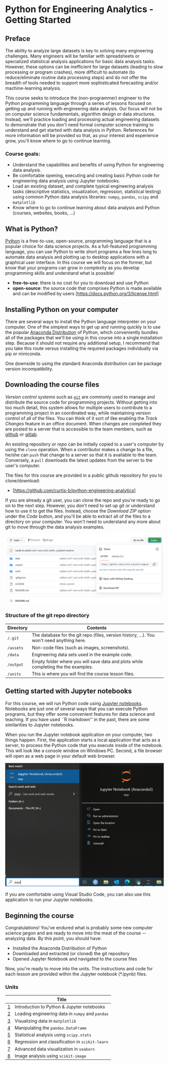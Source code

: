 # Python for Engineering Analytics - Getting Started

## Preface

The ability to analyze large datasets is key to solving many engineering challenges. Many engineers will be familiar with spreadsheets or specialized statistical analysis applications for basic data analysis tasks. However, these options can be inefficient for large datasets (leading to slow processing or program crashes), more difficult to automate (to reduce/eliminate routine data processing steps) and do not offer the breadth of tools needed to support more sophisticated forecasting and/or machine-learning analysis.

This course seeks to introduce the (non-programmer) engineer to the Python programming language through a series of lessons focused on getting up and running with engineering data analysis. Our focus will not be on computer science fundamentals, algorithm design or data structures. Instead, we'll practice loading and processing actual engineering datasets to demonstrate that you don't need formal computer science training to understand and get started with data analysis in Python. References for more information will be provided so that, as your interest and experience grow, you'll know where to go to continue learning. 

### Course goals:

- Understand the capabilities and benefits of using Python for engineering data analysis.
- Be comfortable opening, executing and creating basic Python code for engineering data analysis using Jupyter notebooks.
- Load an existing dataset, and complete typical engineering analysis tasks (descriptive statistics, visualization, regression, statistical testing) using common Python data analysis libraries: `numpy`, `pandas`, `scipy` and `matplotlib`
- Know where to go to continue learning about data analysis and Python (courses, websites, books, ...)

## What is Python?

[Python](https://www.python.org/) is a free-to-use, open-source, programming language that is a popular choice for data science projects. As a full-featured programming language, you can use Python to write short programs a few lines long to automate data analysis and plotting up to desktop applications with a graphical user interface. In this course we will focus on the former, but know that your programs can grow in complexity as you develop programming skills and understand what is possible!

- **free-to-use**: there is no cost for you to download and use Python
- **open-source**: the source code that comprises Python is made available and can be modified by users [https://docs.python.org/3/license.html]

## Installing Python on your computer

There are several ways to install the Python language interpreter on your computer. One of the simplest ways to get up and running quickly is to use the popular [Anaconda Distribution](https://www.anaconda.com/products/distribution) of Python, which conveniently bundles all of the packages that we'll be using in this course into a single installation step. Because it should not require any additional setup, I recommend that you take this route versus installing the required packages individually via pip or miniconda.

One downside to using the standard Anaconda distribution can be package version incompatibility. 

## Downloading the course files

*Version control systems* such as [`git`](https://git-scm.com/) are commonly used to manage and distribute the source code for programming projects. Without getting into too much detail, this system allows for multiple users to contribute to a programming project in an coordinated way, while maintaining version control of all of the files. You can think of it sort of like enabling the *Track Changes* feature in an office document. When changes are completed they are posted to a server that is accessible to the team members, such as [github](https://github.com/) or [gitlab](https://gitlab.com/).

An existing repository or *repo* can be initially copied to a user's computer by using the `clone` operation. When a contributor makes a change to a file, he/she can `push` that change to a server so that it is available to the team. Conversely, a `pull` downloads the latest updates from the server to the user's computer.

The files for this course are provided in a public github repository for you to clone/download:

- [https://github.com/curtis-b/python-engineering-analytics]

If you are already a git user, you can clone the repo and you're ready to go on to the next step. However, you don't need to set up git or understand how to use it to get the files. Instead, choose the *Download ZIP* option under the *Code* button, and you'll be able to extract all of the files to a directory on your computer. You won't need to understand any more about git to move through the data analysis examples.

![Screenshot of github code download link](assets/github_download.png)

### Structure of the git repo directory

| Directory | Contents |
|-----------|----------|
| `/.git` | The database for the git repo (files, version history, ...). You won't need anything here. |
| `/assets` | Non-code files (such as images, screenshots). |
| `/data`  | Engineering data sets used in the example code. |
| `/output` | Empty folder where you will save data and plots while completing the the examples. |
| `/units` | This is where you will find the course lesson files. |

## Getting started with Jupyter notebooks

For this course, we will run Python code using [Jupyter notebooks](https://jupyter.org/). Notebooks are just one of several ways that you can execute Python programs, but they offer some convenient features for data science and teaching. If you have used ``R markdown'' in the past, there are some similarities to Jupyter notebooks.

When you run the Jupyter notebook application on your computer, two things happen. First, the application starts a local application that acts as a server, to process the Python code that you execute inside of the notebook. This will look like a console window on Windows PC. Second, a file browser will open as a web page in your default web browser.

![Screenshot showing Jupyter Notebook app in Windows 10](assets/jupyter_open.png)

If you are comfortable using Visual Studio Code, you can also use this application to run your Jupyter notebooks. 

## Beginning the course

Congratulations! You've endured what is probably some new computer science jargon and are ready to move into the meat of the course -- analyzing data. By this point, you should have:

- Installed the Anaconda Distribution of Python
- Downloaded and extracted (or cloned) the git repository
- Opened Jupyter Notebook and navigated to the course files

Now, you're ready to move into the units. The instructions and code for each lesson are provided within the Jupyter notebook (*.ipynb) files.

### Units

|   | Title |
|---|-------|
| [1](./units/01-introduction/unit01-lesson.ipynb) | Introduction to Python & Jupyter notebooks |
| [2](./units/02-loading-data/unit02-lesson.ipynb) | Loading engineering data in `numpy` and `pandas` |
| [3](./units/03-basic-plotting/unit03-lesson.ipynb) | Visualizing data in `matplotlib` |
| [4](./units/04-pandas-dataframe/unit04-lesson.ipynb) | Manipulating the `pandas.DataFrame` |
| [5](./units/05-statistics/unit05-lesson.ipynb) | Statistical analysis using `scipy.stats` |
| [6](./units/06-regression-classification/unit06-lesson.ipynb) | Regression and classification in `scikit-learn` |
| [7](./units/07-advanced-plotting/unit07-lesson.ipynb) | Advanced data visualization in `seaborn` |
| [8](./units/08-image-analysis/unit08-lesson.ipynb) | Image analysis using `scikit-image` |
